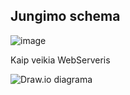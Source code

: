 
## Jungimo schema

![image](https://user-images.githubusercontent.com/67558835/214383782-d17b17c1-1f61-4f98-bc7c-3e1e8bc99f9b.png)

Kaip veikia WebServeris

![Draw.io diagrama]([ESP32WebServer.drawio.svg](https://viewer.diagrams.net/?tags=%7B%7D&highlight=0000ff&edit=_blank&layers=1&nav=1&title=ESP32WebServer.drawio#R7Vxbk9o2FP41PG7GlnzjMeylaSdpdko62c1Lx9gC3BhEbXHrr68MlrF1ZDCLbaBLJjPBB1nI3znfuUlOB99PVr9E7mz8hfok7CDNX3XwQwchXUMO%2FyeRrLcSE6OtYBQFfjpoJ%2BgH%2FxJxZyqdBz6JCwMZpSELZkWhR6dT4rGCzI0iuiwOG9Kw%2BKszd0SAoO%2B5IZR%2BD3w23kodZO%2Fkn0gwGotf1q3u9puJKwanTxKPXZ8ucyL82MH3EaVs%2B2myuidhAp7AZXvfU8m32cIiMmVVbrh%2FXd0t1z9eX8a%2F%2F%2Bgv0N3Cfny5S2dZuOE8feB0sWwtEIjofOqTZBKtg3vLccBIf%2BZ6ybdLrnMuG7NJyK90%2FtENg9GUfw7JkC%2BqF7OI%2FsyAw5nknoY02kyPLc8hgyH%2FZhiEYU7uu8QZelyerpBEjKxKH13PAOWWSOiEsGjNh6Q3OKkKUhvMjGu506jeTWXjvDaNVOimVjTKpt4BzT%2BkWB%2BBOwK4fw%2BGwWnYR5S5LKAJ%2FHddrR7kdMcsQmcroMMK6FBTyGGA3CfGZheInHVpyBkAOT5Pb%2FP34sDD9gcJPgMJSQ5AFWltsyH8TIDfczLRFzoIOHC1uE2P40O4A%2Bwl6AU8Cn1Mv2B0pnKevt0daBpwtAZ0p8Mhsbya3KmJiv5Ut6BpI1Nl2o35U%2BtK%2FKkhQafyCqhVr2AD5HpJ1sStsA2LBlY6RBsrhZZuDSzTqsl%2BzaJvyYJcXgmaqVJCU77FgVHt25fPraigBkAtTbJqrIh1hspXN2XVXYDnb%2B7Cjb0omLFrRRWr0tZWURULyMH69fPjQ8OATgLfT2beUzvAOqPBakKX9KJr0H3oukIvTmN6gWXcczCNawt%2FNQW%2FrlyGKXBrNfbpsAy7AtwwOjtusAjrk2lMm84ZLt0TYFWN164ngEUe0AmZ%2Bh%2BTzhi%2FmtIpka03rzCOQ7R%2BSS548ZVevqYjNxcPq%2FzIh7W4WgUsdxu%2Fes19s7spuRD3bNdJfNCPk7TBn4XOI4%2FsQyG1T%2BZGI8IOOgCo35z%2BVHWMkEUk5FRfFBes0mn6C8804I%2BSmY9UCxiaZBXb50xvQrnOnjSPLVmhKc2zhQHMszGw7KFPsDlYGL9HmxPd6YM2p3Uux%2Bay2HKizYHKvmmbgwX%2FY%2F8ZQ8Mr2lZ5mA7dAQl7rvdztLlDBAyfDN15mLSyh3TK8gGH%2F3l6aiYvMmAUUVlEc0EE9gSaILR2gNDlQd534%2FFmev1gfK%2BF26gita1zMhs0nJHUrKhKbbm9BwytaW7D4v0yW%2FyGTFxHkf7ZbSbmYuIcdH%2F%2BcWIbqf56BrSLNAvipmpsNIcbTJs%2Fffv2zCV9Ei1ELxTutWqLIA4GAtY37L8iGMegq%2BUurJ9eknBAl487QW8j4F%2BIUmnjRTPX7IVuHAdeUaHenD%2BSUL7sqsUWvLNxwG7Ectciw9Lz%2BVWWbakzLNk7m8TxDZVzd9CAB9VCuCgEiw%2B2eSBeVHD4e5V%2F0L2jbsV4gc8ZB7Lmq9zdPjYOYM0oTlSxruDG565zw2bJgHjPgq3igrumxOfthLXGGARjTPKLMvXisTtLPs4i6pE4PuwsB1kG%2BXXOwiBJjJRJymEaSCcpKrndPeZd6ozlwxGqGIba9MUYxjA%2BDyOTGYlcNo%2FgVus71JKu2gtoV02qo0NP4%2Fkk8AO2vukol8KcT0eoREd%2FxWHgK7Z436OWVD3bdrUEu%2Bm3HFCdAzadAlbL7Cqkivi8Tb66UkC5NaXLByAaSgH1Yi3VTA6Iq%2ByV3Hh3Xbwr6TxcGe%2BwfMRAb4l3Zhu8q7JfdOPddfEOnZV3khkj462802U%2BNMQ7U3YULfAOwW2dtMl574ZhDE2nph6nKbZZ1PSmERvTEZ26YZ7jRY7uxnymyfG6DR3%2FJoytU6q6c0aLjM8opR9HqToIL7agynew3kxcuyJxDVSRuYajZu5xlDyWALZENIzNzj5iyuOR00KTUGBYLJ9jwn5NzidxKbDrxurnwxYl1c%2FJdnUujHXeXk7bavsQezlAkbCcdhSeX2%2Bqmjb3JxM3b9OIt6maJxjdE73NaW9AqTotN0LvJ7RhnJnQ%2BJIIjd4Lo6tuipolna6G8wep0sYW3p8%2FSONRcXxD%2BYOqwZRtkfRbbsFfj8cxnfN6HAO%2BjZWOt%2F6ZJ6%2Fr9wq7kUJ4UyWyyo6OnU2VcJ9fUuVux%2FKmx3I9KjbJ2k0C4KEAqEfhUW%2BKLFek4lXtdhVpAK1ccHnWdmJ2ahoF8h5w1FIcnD%2B2M2pIE8nvDdTUGIXrtfcuyzxxfLeFvqvoIf9fTT578eaIiufSaFLSjjyZJrp8aqQmnshHzw%2F1T%2BXxrWywm9Z7NHz7ui1f9E9PtvyGTgsbjnrBpeuSz3u1scVtijbLu7J8dN2Wb0lTvNnyK74vdbTly%2B%2F5pgsuXZetXtcbLZ9f7v6zwu3w3X%2F5iB%2F%2FAw%3D%3D))
